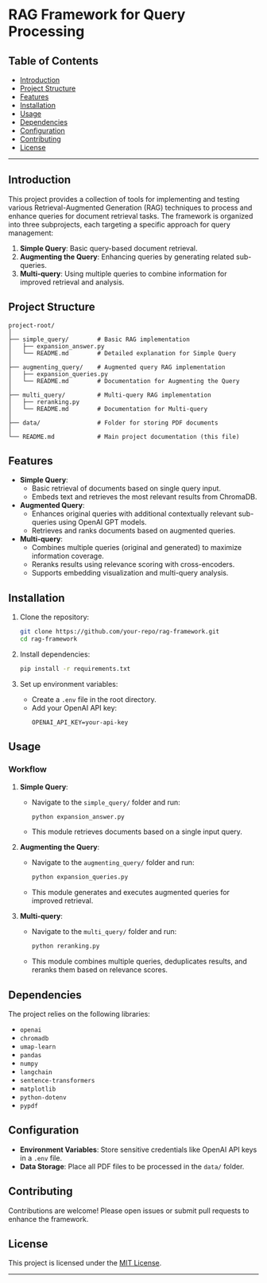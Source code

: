 
# RAG Framework for Query Processing

## Table of Contents
- [Introduction](#introduction)
- [Project Structure](#project-structure)
- [Features](#features)
- [Installation](#installation)
- [Usage](#usage)
- [Dependencies](#dependencies)
- [Configuration](#configuration)
- [Contributing](#contributing)
- [License](#license)

---

## Introduction
This project provides a collection of tools for implementing and testing various Retrieval-Augmented Generation (RAG) techniques to process and enhance queries for document retrieval tasks. The framework is organized into three subprojects, each targeting a specific approach for query management:
1. **Simple Query**: Basic query-based document retrieval.
2. **Augmenting the Query**: Enhancing queries by generating related sub-queries.
3. **Multi-query**: Using multiple queries to combine information for improved retrieval and analysis.

## Project Structure
```
project-root/
│
├── simple_query/        # Basic RAG implementation
│   ├── expansion_answer.py
│   └── README.md        # Detailed explanation for Simple Query
│
├── augmenting_query/    # Augmented query RAG implementation
│   ├── expansion_queries.py
│   └── README.md        # Documentation for Augmenting the Query
│
├── multi_query/         # Multi-query RAG implementation
│   ├── reranking.py
│   └── README.md        # Documentation for Multi-query
│
├── data/                # Folder for storing PDF documents
│
└── README.md            # Main project documentation (this file)
```

## Features
- **Simple Query**:
  - Basic retrieval of documents based on single query input.
  - Embeds text and retrieves the most relevant results from ChromaDB.
- **Augmented Query**:
  - Enhances original queries with additional contextually relevant sub-queries using OpenAI GPT models.
  - Retrieves and ranks documents based on augmented queries.
- **Multi-query**:
  - Combines multiple queries (original and generated) to maximize information coverage.
  - Reranks results using relevance scoring with cross-encoders.
  - Supports embedding visualization and multi-query analysis.

## Installation
1. Clone the repository:
   ```bash
   git clone https://github.com/your-repo/rag-framework.git
   cd rag-framework
   ```

2. Install dependencies:
   ```bash
   pip install -r requirements.txt
   ```

3. Set up environment variables:
   - Create a `.env` file in the root directory.
   - Add your OpenAI API key:
     ```
     OPENAI_API_KEY=your-api-key
     ```

## Usage
### Workflow
1. **Simple Query**:
   - Navigate to the `simple_query/` folder and run:
     ```bash
     python expansion_answer.py
     ```
   - This module retrieves documents based on a single input query.

2. **Augmenting the Query**:
   - Navigate to the `augmenting_query/` folder and run:
     ```bash
     python expansion_queries.py
     ```
   - This module generates and executes augmented queries for improved retrieval.

3. **Multi-query**:
   - Navigate to the `multi_query/` folder and run:
     ```bash
     python reranking.py
     ```
   - This module combines multiple queries, deduplicates results, and reranks them based on relevance scores.

## Dependencies
The project relies on the following libraries:
- `openai`
- `chromadb`
- `umap-learn`
- `pandas`
- `numpy`
- `langchain`
- `sentence-transformers`
- `matplotlib`
- `python-dotenv`
- `pypdf`

## Configuration
- **Environment Variables**: Store sensitive credentials like OpenAI API keys in a `.env` file.
- **Data Storage**: Place all PDF files to be processed in the `data/` folder.

## Contributing
Contributions are welcome! Please open issues or submit pull requests to enhance the framework.

## License
This project is licensed under the [MIT License](LICENSE).

---
